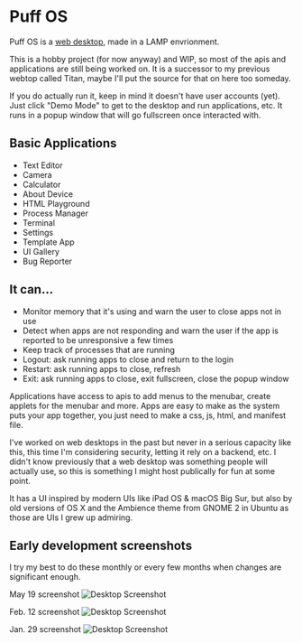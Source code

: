 # Puff OS

Puff OS is a [web desktop](https://en.wikipedia.org/wiki/Web_desktop), made in a LAMP envrionment.

This is a hobby project (for now anyway) and WIP, so most of the apis and applications are still being worked on. It is a successor to my previous webtop called Titan, maybe I'll put the source for that on here too someday.

If you do actually run it, keep in mind it doesn't have user accounts (yet). Just click "Demo Mode" to get to the desktop and run applications, etc. It runs in a popup window that will go fullscreen once interacted with.

## Basic Applications
- Text Editor
- Camera
- Calculator
- About Device
- HTML Playground
- Process Manager
- Terminal
- Settings
- Template App
- UI Gallery
- Bug Reporter

 ## It can...
 - Monitor memory that it's using and warn the user to close apps not in use
 - Detect when apps are not responding and warn the user if the app is reported to be unresponsive a few times
 - Keep track of processes that are running
 - Logout: ask running apps to close and return to the login
 - Restart: ask running apps to close, refresh
 - Exit: ask running apps to close, exit fullscreen, close the popup window

Applications have access to apis to add menus to the menubar, create applets for the menubar and more. Apps are easy to make as the system puts your app together, you just need to make a css, js, html, and manifest file.

I've worked on web desktops in the past but never in a serious capacity like this, this time I'm considering security, letting it rely on a backend, etc. I didn't know previously that a web desktop was something people will actually use, so this is something I might host publically for fun at some point.

It has a UI inspired by modern UIs like iPad OS & macOS Big Sur, but also by old versions of OS X and the Ambience theme from GNOME 2 in Ubuntu as those are UIs I grew up admiring.

## Early development screenshots

I try my best to do these monthly or every few months when changes are significant enough.

May 19 screenshot
![Desktop Screenshot](https://i.imgur.com/mrQZCJF.png)

Feb. 12 screenshot
![Desktop Screenshot](https://i.imgur.com/N1d0660.jpg)

Jan. 29 screenshot
![Desktop Screenshot](https://i.imgur.com/MrC3A0Y.jpg)
